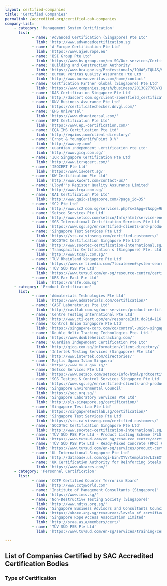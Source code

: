 ```yaml
---
layout: certified-companies
title: 'Certified Companies'
permalink: /accredited-org/certified-cab-companies
company-list:
    - category: 'Management System Certification'
      list:
            - name: 'Advanced Certification (Singapore) Pte Ltd'
              link: 'http://www.advancedcertification.sg'
            - name: 'A-Europe Certification Pte Ltd'
              link: 'https://www.ajaeurope.eu'
            - name: 'BSI Group Pte Ltd'
              link: 'https://www.bsigroup.com/en-SG/Our-services/Certification/Certificate-and-Client-Directory-search/'
            - name: 'Building and Construction Authority'
              link: 'https://www.bca.gov.sg/Professionals/IQUAS/IQUAS/StaticPages/iso_company.aspx?menuID=7'
            - name: 'Bureau Veritas Quality Assurance Pte Ltd'
              link: 'http://www.bureauveritas.com/home/contact'
            - name: 'Certfication Partner Global (Singapore) Pte Ltd'
              link: 'https://www.companies.sg/zh/business/201302776D/CERTIFICATION-PARTNER-GLOBAL-SINGAPORE-PTE-LTD-'
            - name: 'DAS Certification Singapore Pte Ltd'
              link: 'http://dascert.com.sg/client-zone?field_certification_number_value=&field_standard_value=All'
            - name: 'DNV Business Assurance Pte Ltd'
              link: 'https://certificatechecker.dnvgl.com/'
            - name: 'EHS Universal'
              link: 'https://www.ehsuniversal.com/'
            - name: 'EPI Certification Pte Ltd'
              link: 'https://www.epi-certification.com/'
            - name: 'EQA IMS Certification Pte Ltd'
              link: 'http://eqaims.com/client-directory/'
            - name: 'Ernst & YoungCertifyPoint B.V'
              link: 'http://www.ey.com'
            - name: 'Guardian Independent Certification Pte Ltd'
              link: 'http://www.gicg.com.sg/'
            - name: 'ICR Singapore Certification Pte Ltd'
              link: 'http://www.icrsgcert.com/'
            - name: 'ISOCERT Pte Ltd'
              link: 'https://www.isocert.sg/'
            - name: 'KW Certification Pte Ltd'
              link: 'http://www.kwcert.com/contact-us/'
            - name: 'Lloyd''s Register Quality Assurance Limited'
              link: 'http://www.lrqa.com.sg/'
            - name: 'QAI Certification Pte Ltd'
              link: 'http://www.qaic-singapore.com/?page_id=35'
            - name: 'SC2 Pte Ltd'
              link: 'http://www.sc2.com.sg/services.php?s=3&pg=7&spg=9&sspg='
            - name: 'Setsco Services Pte Ltd'
              link: 'http://www.setsco.com/setsco/Info/html/service-enquiry.html'
            - name: 'SGS International Certification Services Pte Ltd'
              link: 'https://www.sgs.sg/en/certified-clients-and-products/certified-client-directory'
            - name: 'Singapore Test Services Pte Ltd'
              link: 'https://sts.calvinseng.com/certified-customers/'
            - name: 'SOCOTEC Certification Singapore Pte Ltd'
              link: 'http://www.socotec-certification-international.sg/certification/certified-companies'
            - name: 'Transpacific Certification s (Singapore) Pte. Ltd.'
              link: 'http://www.tcspl.com.sg/'
            - name: 'TÜV Rheinland Singapore Pte Ltd'
              link: 'https://www.certipedia.com/?locale=en#system-search'
            - name: 'TÜV SÜD PSB Pte Ltd'
              link: 'https://www.tuvsud.com/en-sg/resource-centre/certificate-finder/directory-of-management-system-certified-companies'
            - name: 'URS Far East Pte Ltd'
              link: 'https://ursfe.com.sg'
    - category: 'Product Certification'
      list:
            - name: 'Admaterials Technologies Pte Ltd'
              link: 'https://www.admaterials.com/certification/'
            - name: 'CAST Laboratories Pte Ltd'
              link: 'http://castlab.com.sg/our-services/product-certification-body-for-ready-mixed-concrete/'
            - name: 'Centre Testing International Pte Ltd'
              link: 'http://www.cti-cert.com/en/resourceInit.do?id=116'
            - name: 'Control Union Singapore Pte Ltd'
              link: 'https://singapore-corp.com/co/control-union-singapore-pte-ltd'
            - name: 'Double Helix Tracking Technologies Pte. Ltd.'
              link: 'https://www.doublehelixtracking.com/'
            - name: 'Guardian Independent Certification Pte Ltd'
              link: 'http://gicg.com.sg/information/client-directory/'
            - name: 'Intertek Testing Services (Singapore) Pte Ltd'
              link: 'http://www.intertek.com/directories/'
            - name: 'Majlis Ugama Islam Singaura'
              link: 'https://www.muis.gov.sg/'
            - name: 'Setsco Services Pte Ltd'
              link: 'https://www.setsco.com/setsco/Info/html/prdtcertification.html'
            - name: 'SGS Testing & Control Services Singapore Pte Ltd'
              link: 'https://www.sgs.sg/en/certified-clients-and-products/certified-client-directory'
            - name: 'Singapore Environmental Council'
              link: 'https://sec.org.sg/'
            - name: 'Singapore Laboratory Services Pte Ltd'
              link: 'http://sls-singapore.sg/certification/'
            - name: 'Singapore Test Lab Pte Ltd'
              link: 'https://singaporetestlab.sg/certification/'
            - name: 'Singapore Test Services Pte Ltd'
              link: 'https://sts.calvinseng.com/certified-customers/'
            - name: 'SOCOTEC Certification Singapore Pte Ltd'
              link: 'http://www.socotec-certification-international.sg/certification/product-certification'
            - name: 'TÜV SÜD PSB Pte Ltd - Product Listing Scheme (PLS)'
              link: 'https://www.tuvsud.com/en-sg/resource-centre/certificate-finder/product-listing-scheme'
            - name: 'TÜV SÜD PSB Pte Ltd - Ready-Mixed Concrete (RMC) Certification Scheme'
              link: 'https://www.tuvsud.com/en-sg/services/product-certification/ready-mixed-concrete-certification-scheme'
            - name: 'UL International-Singapore Pte Ltd'
              link: 'http://database.ul.com/cgi-bin/XYV/template/LISEXT/1FRAME/index.html'
            - name: 'UK Certification Authority for Reinforcing Steels'
              link: 'https://www.ukcares.com/'
    - category: 'Personnel Certification'
      list:
            - name: 'CCTP Certified Counter Terrorism Board'
              link: 'http://www.cctpworld.com'
            - name: 'Institute of Management Consultants (Singapore)'
              link: 'https://www.imcs.sg/'
            - name: 'Non-Destructive Testing Society (Singapore)'
              link: 'http://www.ndtss.org.sg/'
            - name: 'Singapore Business Advisors and Consultants Council Limited'
              link: 'https://sbacc.org.sg/resources/levels-of-certifications/pmc/'
            - name: 'Singapore Rope Access Association Limited'
              link: 'http://sraa.asia/members/cert/'
            - name: 'TÜV SÜD PSB Pte Ltd'
              link: 'https://www.tuvsud.com/en-sg/services/training/certification-of-persons/singapore-certified-management-consultants'

---
```



<!-- COMMENT: content of page starts here -->
## List of Companies Certified by SAC Accredited Certification Bodies

### Type of Certification

<!-- COMMENT: html code for accordion displaying the list of certified companies is in '_layouts/certified-companies.html' -->
